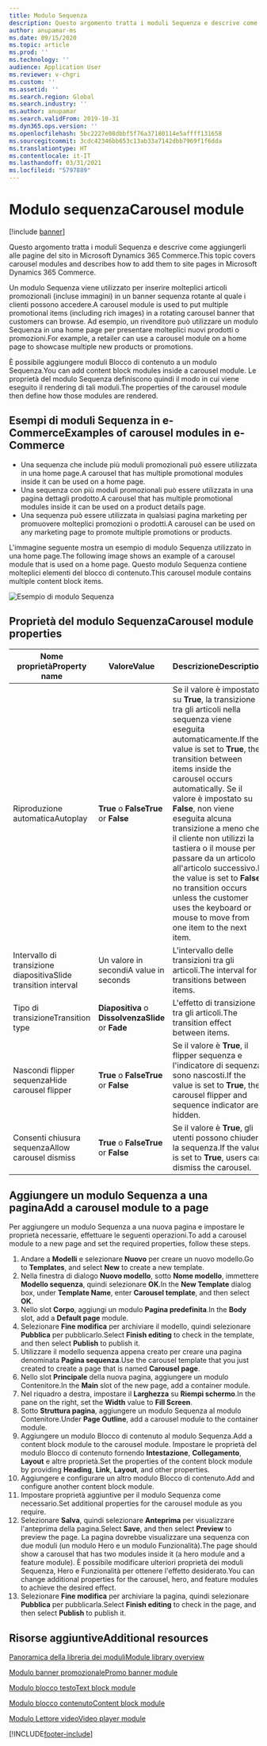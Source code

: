 ```yaml
---
title: Modulo Sequenza
description: Questo argomento tratta i moduli Sequenza e descrive come aggiungerli alle pagine del sito in Microsoft Dynamics 365 Commerce.
author: anupamar-ms
ms.date: 09/15/2020
ms.topic: article
ms.prod: ''
ms.technology: ''
audience: Application User
ms.reviewer: v-chgri
ms.custom: ''
ms.assetid: ''
ms.search.region: Global
ms.search.industry: ''
ms.author: anupamar
ms.search.validFrom: 2019-10-31
ms.dyn365.ops.version: ''
ms.openlocfilehash: 5bc2227e08dbbf5f76a37180114e5affff131658
ms.sourcegitcommit: 3cdc42346bb653c13ab33a7142dbb7969f1f6dda
ms.translationtype: HT
ms.contentlocale: it-IT
ms.lasthandoff: 03/31/2021
ms.locfileid: "5797889"
---
```

# <a name="carousel-module"></a><span data-ttu-id="c661e-103">Modulo sequenza</span><span class="sxs-lookup"><span data-stu-id="c661e-103">Carousel module</span></span>

[!include [banner](includes/banner.md)]

<span data-ttu-id="c661e-104">Questo argomento tratta i moduli Sequenza e descrive come aggiungerli alle pagine del sito in Microsoft Dynamics 365 Commerce.</span><span class="sxs-lookup"><span data-stu-id="c661e-104">This topic covers carousel modules and describes how to add them to site pages in Microsoft Dynamics 365 Commerce.</span></span>

<span data-ttu-id="c661e-105">Un modulo Sequenza viene utilizzato per inserire molteplici articoli promozionali (incluse immagini) in un banner sequenza rotante al quale i clienti possono accedere.</span><span class="sxs-lookup"><span data-stu-id="c661e-105">A carousel module is used to put multiple promotional items (including rich images) in a rotating carousel banner that customers can browse.</span></span> <span data-ttu-id="c661e-106">Ad esempio, un rivenditore può utilizzare un modulo Sequenza in una home page per presentare molteplici nuovi prodotti o promozioni.</span><span class="sxs-lookup"><span data-stu-id="c661e-106">For example, a retailer can use a carousel module on a home page to showcase multiple new products or promotions.</span></span>

<span data-ttu-id="c661e-107">È possibile aggiungere moduli Blocco di contenuto a un modulo Sequenza.</span><span class="sxs-lookup"><span data-stu-id="c661e-107">You can add content block modules inside a carousel module.</span></span> <span data-ttu-id="c661e-108">Le proprietà del modulo Sequenza definiscono quindi il modo in cui viene eseguito il rendering di tali moduli.</span><span class="sxs-lookup"><span data-stu-id="c661e-108">The properties of the carousel module then define how those modules are rendered.</span></span>

## <a name="examples-of-carousel-modules-in-e-commerce"></a><span data-ttu-id="c661e-109">Esempi di moduli Sequenza in e-Commerce</span><span class="sxs-lookup"><span data-stu-id="c661e-109">Examples of carousel modules in e-Commerce</span></span>

- <span data-ttu-id="c661e-110">Una sequenza che include più moduli promozionali può essere utilizzata in una home page.</span><span class="sxs-lookup"><span data-stu-id="c661e-110">A carousel that has multiple promotional modules inside it can be used on a home page.</span></span>
- <span data-ttu-id="c661e-111">Una sequenza con più moduli promozionali può essere utilizzata in una pagina dettagli prodotto.</span><span class="sxs-lookup"><span data-stu-id="c661e-111">A carousel that has multiple promotional modules inside it can be used on a product details page.</span></span>
- <span data-ttu-id="c661e-112">Una sequenza può essere utilizzata in qualsiasi pagina marketing per promuovere molteplici promozioni o prodotti.</span><span class="sxs-lookup"><span data-stu-id="c661e-112">A carousel can be used on any marketing page to promote multiple promotions or products.</span></span>

<span data-ttu-id="c661e-113">L'immagine seguente mostra un esempio di modulo Sequenza utilizzato in una home page.</span><span class="sxs-lookup"><span data-stu-id="c661e-113">The following image shows an example of a carousel module that is used on a home page.</span></span> <span data-ttu-id="c661e-114">Questo modulo Sequenza contiene molteplici elementi del blocco di contenuto.</span><span class="sxs-lookup"><span data-stu-id="c661e-114">This carousel module contains multiple content block items.</span></span>

![Esempio di modulo Sequenza](./media/Hero.PNG)

## <a name="carousel-module-properties"></a><span data-ttu-id="c661e-116">Proprietà del modulo Sequenza</span><span class="sxs-lookup"><span data-stu-id="c661e-116">Carousel module properties</span></span>

| <span data-ttu-id="c661e-117">Nome proprietà</span><span class="sxs-lookup"><span data-stu-id="c661e-117">Property name</span></span>             | <span data-ttu-id="c661e-118">Valore</span><span class="sxs-lookup"><span data-stu-id="c661e-118">Value</span></span>                 | <span data-ttu-id="c661e-119">Descrizione</span><span class="sxs-lookup"><span data-stu-id="c661e-119">Description</span></span> |
|---------------------------|-----------------------|-------------|
| <span data-ttu-id="c661e-120">Riproduzione automatica</span><span class="sxs-lookup"><span data-stu-id="c661e-120">Autoplay</span></span>                  | <span data-ttu-id="c661e-121">**True** o **False**</span><span class="sxs-lookup"><span data-stu-id="c661e-121">**True** or **False**</span></span> | <span data-ttu-id="c661e-122">Se il valore è impostato su **True**, la transizione tra gli articoli nella sequenza viene eseguita automaticamente.</span><span class="sxs-lookup"><span data-stu-id="c661e-122">If the value is set to **True**, the transition between items inside the carousel occurs automatically.</span></span> <span data-ttu-id="c661e-123">Se il valore è impostato su **False**, non viene eseguita alcuna transizione a meno che il cliente non utilizzi la tastiera o il mouse per passare da un articolo all'articolo successivo.</span><span class="sxs-lookup"><span data-stu-id="c661e-123">If the value is set to **False**, no transition occurs unless the customer uses the keyboard or mouse to move from one item to the next item.</span></span> |
| <span data-ttu-id="c661e-124">Intervallo di transizione diapositiva</span><span class="sxs-lookup"><span data-stu-id="c661e-124">Slide transition interval</span></span> | <span data-ttu-id="c661e-125">Un valore in secondi</span><span class="sxs-lookup"><span data-stu-id="c661e-125">A value in seconds</span></span>    | <span data-ttu-id="c661e-126">L'intervallo delle transizioni tra gli articoli.</span><span class="sxs-lookup"><span data-stu-id="c661e-126">The interval for transitions between items.</span></span> |
| <span data-ttu-id="c661e-127">Tipo di transizione</span><span class="sxs-lookup"><span data-stu-id="c661e-127">Transition type</span></span>           | <span data-ttu-id="c661e-128">**Diapositiva** o **Dissolvenza**</span><span class="sxs-lookup"><span data-stu-id="c661e-128">**Slide** or **Fade**</span></span> | <span data-ttu-id="c661e-129">L'effetto di transizione tra gli articoli.</span><span class="sxs-lookup"><span data-stu-id="c661e-129">The transition effect between items.</span></span> |
| <span data-ttu-id="c661e-130">Nascondi flipper sequenza</span><span class="sxs-lookup"><span data-stu-id="c661e-130">Hide carousel flipper</span></span>     | <span data-ttu-id="c661e-131">**True** o **False**</span><span class="sxs-lookup"><span data-stu-id="c661e-131">**True** or **False**</span></span> | <span data-ttu-id="c661e-132">Se il valore è **True**, il flipper sequenza e l'indicatore di sequenza sono nascosti.</span><span class="sxs-lookup"><span data-stu-id="c661e-132">If the value is set to **True**, the carousel flipper and sequence indicator are hidden.</span></span> |
| <span data-ttu-id="c661e-133">Consenti chiusura sequenza</span><span class="sxs-lookup"><span data-stu-id="c661e-133">Allow carousel dismiss</span></span>    | <span data-ttu-id="c661e-134">**True** o **False**</span><span class="sxs-lookup"><span data-stu-id="c661e-134">**True** or **False**</span></span> | <span data-ttu-id="c661e-135">Se il valore è **True**, gli utenti possono chiudere la sequenza.</span><span class="sxs-lookup"><span data-stu-id="c661e-135">If the value is set to **True**, users can dismiss the carousel.</span></span> |

## <a name="add-a-carousel-module-to-a-page"></a><span data-ttu-id="c661e-136">Aggiungere un modulo Sequenza a una pagina</span><span class="sxs-lookup"><span data-stu-id="c661e-136">Add a carousel module to a page</span></span>

<span data-ttu-id="c661e-137">Per aggiungere un modulo Sequenza a una nuova pagina e impostare le proprietà necessarie, effettuare le seguenti operazioni.</span><span class="sxs-lookup"><span data-stu-id="c661e-137">To add a carousel module to a new page and set the required properties, follow these steps.</span></span>

1. <span data-ttu-id="c661e-138">Andare a **Modelli** e selezionare **Nuovo** per creare un nuovo modello.</span><span class="sxs-lookup"><span data-stu-id="c661e-138">Go to **Templates**, and select **New** to create a new template.</span></span>
1. <span data-ttu-id="c661e-139">Nella finestra di dialogo **Nuovo modello**, sotto **Nome modello**, immettere **Modello sequenza**, quindi selezionare **OK**.</span><span class="sxs-lookup"><span data-stu-id="c661e-139">In the **New Template** dialog box, under **Template Name**, enter **Carousel template**, and then select **OK**.</span></span>
1. <span data-ttu-id="c661e-140">Nello slot **Corpo**, aggiungi un modulo **Pagina predefinita**.</span><span class="sxs-lookup"><span data-stu-id="c661e-140">In the **Body** slot, add a **Default page** module.</span></span>
1. <span data-ttu-id="c661e-141">Selezionare **Fine modifica** per archiviare il modello, quindi selezionare **Pubblica** per pubblicarlo.</span><span class="sxs-lookup"><span data-stu-id="c661e-141">Select **Finish editing** to check in the template, and then select **Publish** to publish it.</span></span>  
1. <span data-ttu-id="c661e-142">Utilizzare il modello sequenza appena creato per creare una pagina denominata **Pagina sequenza**.</span><span class="sxs-lookup"><span data-stu-id="c661e-142">Use the carousel template that you just created to create a page that is named **Carousel page**.</span></span>
1. <span data-ttu-id="c661e-143">Nello slot **Principale** della nuova pagina, aggiungere un modulo Contenitore.</span><span class="sxs-lookup"><span data-stu-id="c661e-143">In the **Main** slot of the new page, add a container module.</span></span> 
1. <span data-ttu-id="c661e-144">Nel riquadro a destra, impostare il **Larghezza** su **Riempi schermo**.</span><span class="sxs-lookup"><span data-stu-id="c661e-144">In the pane on the right, set the **Width** value to **Fill Screen**.</span></span>
1. <span data-ttu-id="c661e-145">Sotto **Struttura pagina**, aggiungere un modulo Sequenza al modulo Contenitore.</span><span class="sxs-lookup"><span data-stu-id="c661e-145">Under **Page Outline**, add a carousel module to the container module.</span></span>
1. <span data-ttu-id="c661e-146">Aggiungere un modulo Blocco di contenuto al modulo Sequenza.</span><span class="sxs-lookup"><span data-stu-id="c661e-146">Add a content block module to the carousel module.</span></span> <span data-ttu-id="c661e-147">Impostare le proprietà del modulo Blocco di contenuto fornendo **Intestazione**, **Collegamento**, **Layout** e altre proprietà.</span><span class="sxs-lookup"><span data-stu-id="c661e-147">Set the properties of the content block module by providing **Heading**, **Link**, **Layout**, and other properties.</span></span>
1. <span data-ttu-id="c661e-148">Aggiungere e configurare un altro modulo Blocco di contenuto.</span><span class="sxs-lookup"><span data-stu-id="c661e-148">Add and configure another content block module.</span></span>
1. <span data-ttu-id="c661e-149">Impostare proprietà aggiuntive per il modulo Sequenza come necessario.</span><span class="sxs-lookup"><span data-stu-id="c661e-149">Set additional properties for the carousel module as you require.</span></span>
1. <span data-ttu-id="c661e-150">Selezionare **Salva**, quindi selezionare **Anteprima** per visualizzare l'anteprima della pagina.</span><span class="sxs-lookup"><span data-stu-id="c661e-150">Select **Save**, and then select **Preview** to preview the page.</span></span> <span data-ttu-id="c661e-151">La pagina dovrebbe visualizzare una sequenza con due moduli (un modulo Hero e un modulo Funzionalità).</span><span class="sxs-lookup"><span data-stu-id="c661e-151">The page should show a carousel that has two modules inside it (a hero module and a feature module).</span></span> <span data-ttu-id="c661e-152">È possibile modificare ulteriori proprietà dei moduli Sequenza, Hero e Funzionalità per ottenere l'effetto desiderato.</span><span class="sxs-lookup"><span data-stu-id="c661e-152">You can change additional properties for the carousel, hero, and feature modules to achieve the desired effect.</span></span>
1. <span data-ttu-id="c661e-153">Selezionare **Fine modifica** per archiviare la pagina, quindi selezionare **Pubblica** per pubblicarla.</span><span class="sxs-lookup"><span data-stu-id="c661e-153">Select **Finish editing** to check in the page, and then select **Publish** to publish it.</span></span>

## <a name="additional-resources"></a><span data-ttu-id="c661e-154">Risorse aggiuntive</span><span class="sxs-lookup"><span data-stu-id="c661e-154">Additional resources</span></span>

[<span data-ttu-id="c661e-155">Panoramica della libreria dei moduli</span><span class="sxs-lookup"><span data-stu-id="c661e-155">Module library overview</span></span>](starter-kit-overview.md)

[<span data-ttu-id="c661e-156">Modulo banner promozionale</span><span class="sxs-lookup"><span data-stu-id="c661e-156">Promo banner module</span></span>](add-alert.md)

[<span data-ttu-id="c661e-157">Modulo blocco testo</span><span class="sxs-lookup"><span data-stu-id="c661e-157">Text block module</span></span>](add-content-rich-block.md)

[<span data-ttu-id="c661e-158">Modulo blocco contenuto</span><span class="sxs-lookup"><span data-stu-id="c661e-158">Content block module</span></span>](add-hero-module.md)

[<span data-ttu-id="c661e-159">Modulo Lettore video</span><span class="sxs-lookup"><span data-stu-id="c661e-159">Video player module</span></span>](add-video-player.md)


[!INCLUDE[footer-include](../includes/footer-banner.md)]